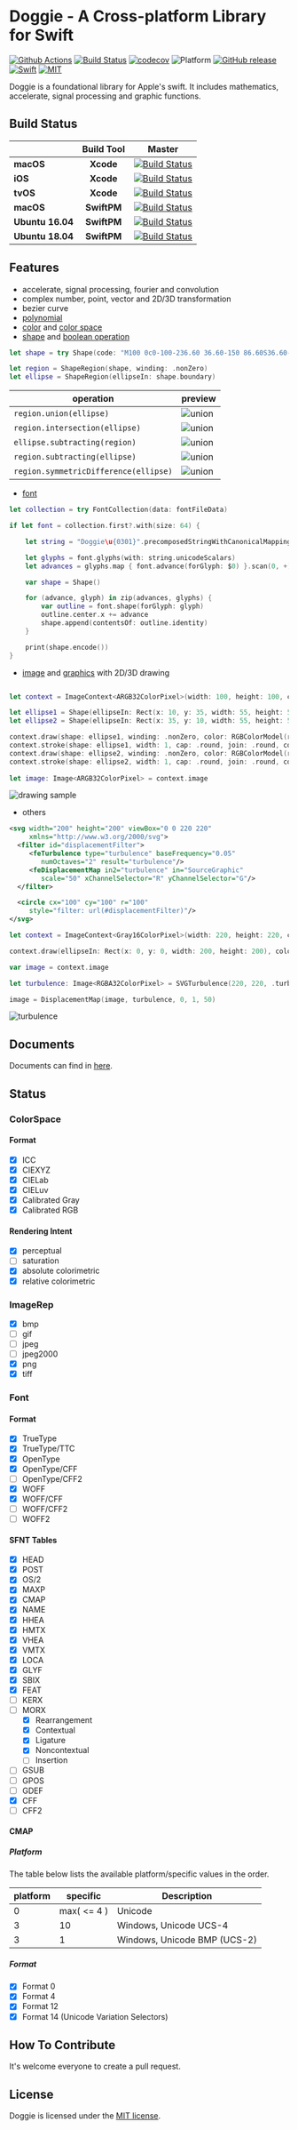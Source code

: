 # Doggie - A Cross-platform Library for Swift

[![Github Actions](https://github.com/SusanDoggie/Doggie/workflows/Builder/badge.svg)](https://github.com/SusanDoggie/Doggie/actions)
[![Build Status](https://travis-ci.com/SusanDoggie/Doggie.svg?branch=master)](https://travis-ci.com/SusanDoggie/Doggie)
[![codecov](https://codecov.io/gh/SusanDoggie/Doggie/branch/master/graph/badge.svg)](https://codecov.io/gh/SusanDoggie/Doggie)
![Platform](https://img.shields.io/badge/platform-macOS%20%7C%20iOS%20%7C%20Linux-lightgrey.svg?style=flat)
[![GitHub release](https://img.shields.io/github/release/SusanDoggie/Doggie.svg)](https://github.com/SusanDoggie/Doggie/releases)
[![Swift](https://img.shields.io/badge/swift-5.1-orange.svg?style=flat)](https://swift.org)
[![MIT](https://img.shields.io/badge/license-MIT-blue.svg?style=flat)](LICENSE)

Doggie is a foundational library for Apple's swift. It includes mathematics, accelerate, signal processing and graphic functions.

## Build Status

| | **Build Tool** | **Master** |
|---|:---:|:---:|
| **macOS**        | **Xcode** | [![Build Status](https://travis-matrix-badges.herokuapp.com/repos/SusanDoggie/Doggie/branches/master/1)](https://travis-ci.com/SusanDoggie/Doggie)|
| **iOS**        | **Xcode** | [![Build Status](https://travis-matrix-badges.herokuapp.com/repos/SusanDoggie/Doggie/branches/master/2)](https://travis-ci.com/SusanDoggie/Doggie)|
| **tvOS**        | **Xcode** | [![Build Status](https://travis-matrix-badges.herokuapp.com/repos/SusanDoggie/Doggie/branches/master/3)](https://travis-ci.com/SusanDoggie/Doggie)|
| **macOS**        | **SwiftPM** | [![Build Status](https://travis-matrix-badges.herokuapp.com/repos/SusanDoggie/Doggie/branches/master/4)](https://travis-ci.com/SusanDoggie/Doggie)|
| **Ubuntu 16.04** | **SwiftPM** | [![Build Status](https://travis-matrix-badges.herokuapp.com/repos/SusanDoggie/Doggie/branches/master/5)](https://travis-ci.com/SusanDoggie/Doggie)|
| **Ubuntu 18.04** | **SwiftPM** | [![Build Status](https://travis-matrix-badges.herokuapp.com/repos/SusanDoggie/Doggie/branches/master/6)](https://travis-ci.com/SusanDoggie/Doggie)|

## Features

- accelerate, signal processing, fourier and convolution
- complex number, point, vector and 2D/3D transformation
- bezier curve
- [polynomial](docs/Polynomial.md)
- [color](docs/Color.md) and [color space](docs/ColorSpace.md)
- [shape](docs/Shape.md) and [boolean operation](docs/ShapeRegion.md)
```swift
let shape = try Shape(code: "M100 0c0-100-236.60 36.60-150 86.60S36.60-136.60-50-86.60 100 100 100 0z")

let region = ShapeRegion(shape, winding: .nonZero)
let ellipse = ShapeRegion(ellipseIn: shape.boundary)
```
operation | preview
--- | ---
``region.union(ellipse)`` | ![union](docs/images/readme/ShapeRegion/union.png)
``region.intersection(ellipse)`` | ![union](docs/images/readme/ShapeRegion/intersection.png)
``ellipse.subtracting(region)`` | ![union](docs/images/readme/ShapeRegion/subtracting.png)
``region.subtracting(ellipse)`` | ![union](docs/images/readme/ShapeRegion/subtracting2.png)
``region.symmetricDifference(ellipse)`` | ![union](docs/images/readme/ShapeRegion/symmetricDifference.png)
- [font](docs/Font.md)
```swift
let collection = try FontCollection(data: fontFileData)

if let font = collection.first?.with(size: 64) {

    let string = "Doggie\u{0301}".precomposedStringWithCanonicalMapping

    let glyphs = font.glyphs(with: string.unicodeScalars)
    let advances = glyphs.map { font.advance(forGlyph: $0) }.scan(0, +)

    var shape = Shape()

    for (advance, glyph) in zip(advances, glyphs) {
        var outline = font.shape(forGlyph: glyph)
        outline.center.x += advance
        shape.append(contentsOf: outline.identity)
    }

    print(shape.encode())
}
```
- [image](docs/Image.md) and [graphics](docs/ImageContext.md) with 2D/3D drawing
```swift

let context = ImageContext<ARGB32ColorPixel>(width: 100, height: 100, colorSpace: ColorSpace.sRGB)

let ellipse1 = Shape(ellipseIn: Rect(x: 10, y: 35, width: 55, height: 55))
let ellipse2 = Shape(ellipseIn: Rect(x: 35, y: 10, width: 55, height: 55))

context.draw(shape: ellipse1, winding: .nonZero, color: RGBColorModel(red: 247/255, green: 217/255, blue: 12/255))
context.stroke(shape: ellipse1, width: 1, cap: .round, join: .round, color: RGBColorModel())
context.draw(shape: ellipse2, winding: .nonZero, color: RGBColorModel(red: 234/255, green: 24/255, blue: 71/255))
context.stroke(shape: ellipse2, width: 1, cap: .round, join: .round, color: RGBColorModel())
        
let image: Image<ARGB32ColorPixel> = context.image
```
![drawing sample](docs/images/readme/drawing_sample.png)
- others
```svg
<svg width="200" height="200" viewBox="0 0 220 220"
     xmlns="http://www.w3.org/2000/svg">
  <filter id="displacementFilter">
     <feTurbulence type="turbulence" baseFrequency="0.05"
        numOctaves="2" result="turbulence"/>
     <feDisplacementMap in2="turbulence" in="SourceGraphic"
        scale="50" xChannelSelector="R" yChannelSelector="G"/>
  </filter>

  <circle cx="100" cy="100" r="100"
     style="filter: url(#displacementFilter)"/>
</svg>
```
```swift
let context = ImageContext<Gray16ColorPixel>(width: 220, height: 220, colorSpace: .default)

context.draw(ellipseIn: Rect(x: 0, y: 0, width: 200, height: 200), color: .black)

var image = context.image

let turbulence: Image<RGBA32ColorPixel> = SVGTurbulence(220, 220, .turbulence, nil, .identity, 0, 0.05, 2)

image = DisplacementMap(image, turbulence, 0, 1, 50)
```
![turbulence](docs/images/readme/turbulence.png)

## Documents

Documents can find in [here](docs/index.md).

## Status

### ColorSpace

#### Format
- [x] ICC
- [x] CIEXYZ
- [x] CIELab
- [x] CIELuv
- [x] Calibrated Gray
- [x] Calibrated RGB

#### Rendering Intent
- [x] perceptual
- [ ] saturation
- [x] absolute colorimetric
- [x] relative colorimetric

### ImageRep
- [x] bmp
- [ ] gif
- [ ] jpeg
- [ ] jpeg2000
- [x] png
- [x] tiff

### Font

#### Format
- [x] TrueType
- [x] TrueType/TTC
- [x] OpenType
- [x] OpenType/CFF
- [ ] OpenType/CFF2
- [x] WOFF
- [x] WOFF/CFF
- [ ] WOFF/CFF2
- [ ] WOFF2

#### SFNT Tables
- [x] HEAD
- [x] POST
- [x] OS/2
- [x] MAXP
- [x] CMAP
- [x] NAME
- [x] HHEA
- [x] HMTX
- [x] VHEA
- [x] VMTX
- [x] LOCA
- [x] GLYF
- [x] SBIX
- [x] FEAT
- [ ] KERX
- [ ] MORX
  - [x] Rearrangement
  - [x] Contextual
  - [x] Ligature
  - [x] Noncontextual
  - [ ] Insertion
- [ ] GSUB
- [ ] GPOS
- [ ] GDEF
- [x] CFF
- [ ] CFF2

#### CMAP

##### Platform

The table below lists the available platform/specific values in the order.

platform | specific | Description
--- | --- | ---
0 | max( <= 4 ) | Unicode
3 | 10 | Windows, Unicode UCS-4
3 | 1 | Windows, Unicode BMP (UCS-2)

##### Format
- [x] Format 0
- [x] Format 4
- [x] Format 12
- [x] Format 14 (Unicode Variation Selectors)

## How To Contribute

It's welcome everyone to create a pull request.

## License

Doggie is licensed under the [MIT license](LICENSE).
